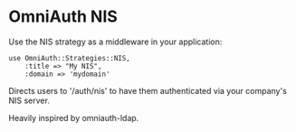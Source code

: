 # OmniAuth NIS

Use the NIS strategy as a middleware in your application:

    use OmniAuth::Strategies::NIS,
        :title => "My NIS",
        :domain => 'mydomain'

Directs users to '/auth/nis' to have them authenticated via your company's NIS server.

Heavily inspired by omniauth-ldap.
